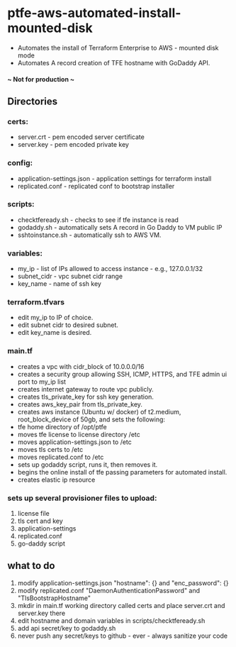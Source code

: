 # ptfe-aws-automated-install-mounted-disk
* Automates the install of Terraform Enterprise to AWS - mounted disk mode
* Automates A record creation of TFE hostname with GoDaddy API.

#### ~ Not for production ~

## Directories

### certs:
* server.crt - pem encoded server certificate
* server.key - pem encoded private key

### config:
* application-settings.json - application settings for terraform install
* replicated.conf - replicated conf to bootstrap installer

### scripts:
* checktfeready.sh - checks to see if tfe instance is read
* godaddy.sh - automatically sets A record in Go Daddy to VM public IP
* sshtoinstance.sh - automatically ssh to AWS VM.

### variables:
* my_ip - list of IPs allowed to access instance - e.g., 127.0.0.1/32
* subnet_cidr - vpc subnet cidr range
* key_name - name of ssh key

### terraform.tfvars
* edit my_ip to IP of choice.
* edit subnet cidr to desired subnet.
* edit key_name is desired.

### main.tf
* creates a vpc with cidr_block of 10.0.0.0/16
* creates a security group allowing SSH, ICMP, HTTPS, and TFE admin ui port to my_ip list
* creates internet gateway to route vpc publicly.
* creates tls_private_key for ssh key generation.
* creates aws_key_pair from tls_private_key.
* creates aws instance (Ubuntu w/ docker) of t2.medium, root_block_device of 50gb, and sets the following:
* tfe home directory of /opt/ptfe
* moves tfe license to license directory /etc
* moves application-settings.json to /etc
* moves tls certs to /etc
* moves replicated.conf to /etc
* sets up godaddy script, runs it, then removes it.
* begins the online install of tfe passing parameters for automated install.
* creates elastic ip resource

### sets up several provisioner files to upload:
1. license file
2. tls cert and key
3. application-settings
4. replicated.conf
5. go-daddy script

## what to do
1. modify application-settings.json "hostname": {} and "enc_password": {}
2. modify replicated.conf "DaemonAuthenticationPassword" and "TlsBootstrapHostname"
3. mkdir in main.tf working directory called certs and place server.crt and server.key there
4. edit hostname and domain variables in scripts/checktfeready.sh
5. add api secret/key to godaddy.sh
6. never push any secret/keys to github - ever - always sanitize your code
